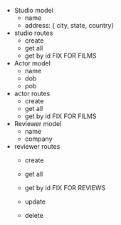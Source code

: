 * Studio model
  * name
  * address: { city, state, country}
* studio routes
  * create
  * get all
  * get by id FIX FOR FILMS
* Actor model
  * name
  * dob
  * pob
* actor routes
  * create
  * get all
  * get by id FIX FOR FILMS
* Reviewer model
  * name
  * company
* reviewer routes
  * create
  * get all
  * get by id FIX FOR REVIEWS
  * update
  
  * delete